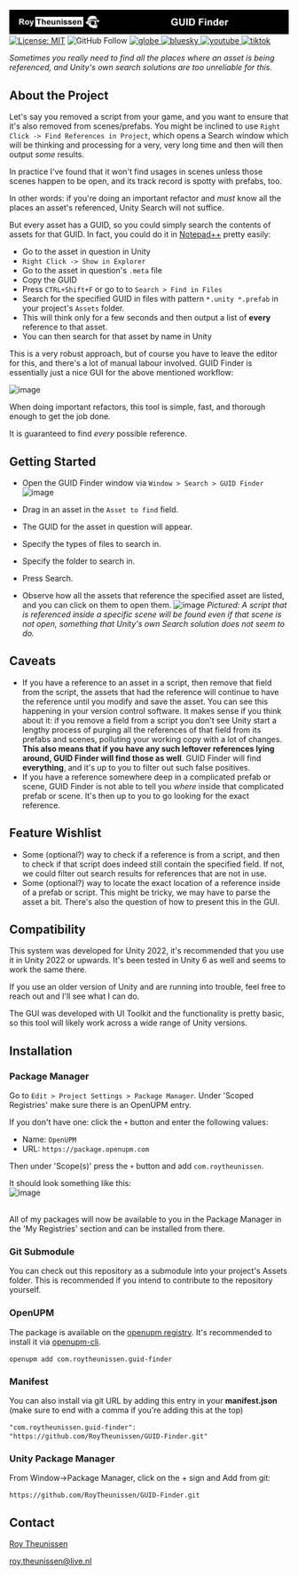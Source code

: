 [![Roy Theunissen](Documentation~/Github%20Header.jpg)](http://roytheunissen.com)
[![License: MIT](https://img.shields.io/badge/License-MIT-brightgreen.svg)](LICENSE.md)
![GitHub Follow](https://img.shields.io/github/followers/RoyTheunissen?label=RoyTheunissen&style=social)
<a href="https://roytheunissen.com" target="blank"><picture>
    <source media="(prefers-color-scheme: dark)" srcset="https://github.com/RoyTheunissen/RoyTheunissen/raw/master/globe_dark.png">
    <source media="(prefers-color-scheme: light)" srcset="https://github.com/RoyTheunissen/RoyTheunissen/raw/master/globe_light.png">
    <img alt="globe" src="globe_dark.png" width="20" height="20" />
</picture></a>
<a href="https://bsky.app/profile/roytheunissen.com" target="blank"><picture>
    <source media="(prefers-color-scheme: dark)" srcset="https://github.com/RoyTheunissen/RoyTheunissen/raw/master/bluesky_dark.png">
    <source media="(prefers-color-scheme: light)" srcset="https://github.com/RoyTheunissen/RoyTheunissen/raw/master/bluesky_light.png">
    <img alt="bluesky" src="bluesky_dark.png" width="20" height="20" />
</picture></a>
<a href="https://www.youtube.com/c/r_m_theunissen" target="blank"><picture>
    <source media="(prefers-color-scheme: dark)" srcset="https://github.com/RoyTheunissen/RoyTheunissen/raw/master/youtube_dark.png">
    <source media="(prefers-color-scheme: light)" srcset="https://github.com/RoyTheunissen/RoyTheunissen/raw/master/youtube_light.png">
    <img alt="youtube" src="youtube_dark.png" width="20" height="20" />
</picture></a> 
<a href="https://www.tiktok.com/@roy_theunissen" target="blank"><picture>
    <source media="(prefers-color-scheme: dark)" srcset="https://github.com/RoyTheunissen/RoyTheunissen/raw/master/tiktok_dark.png">
    <source media="(prefers-color-scheme: light)" srcset="https://github.com/RoyTheunissen/RoyTheunissen/raw/master/tiktok_light.png">
    <img alt="tiktok" src="tiktok_dark.png" width="20" height="20" />
</picture></a>

_Sometimes you really need to find all the places where an asset is being referenced, and Unity's own search solutions are too unreliable for this._

## About the Project

Let's say you removed a script from your game, and you want to ensure that it's also removed from scenes/prefabs. You might be inclined to use `Right Click -> Find References in Project`, which opens a Search window which will be thinking and processing for a very, very long time and then will then output _some_ results.

In practice I've found that it won't find usages in scenes unless those scenes happen to be open, and its track record is spotty with prefabs, too.

In other words: if you're doing an important refactor and _must_ know all the places an asset's referenced, Unity Search will not suffice.

But every asset has a GUID, so you could simply search the contents of assets for that GUID. In fact, you could do it in [Notepad++](https://notepad-plus-plus.org/) pretty easily:
- Go to the asset in question in Unity
- `Right Click -> Show in Explorer`
- Go to the asset in question's `.meta` file
- Copy the GUID
- Press `CTRL+Shift+F` or go to to `Search > Find in Files`
- Search for the specified GUID in files with pattern `*.unity *.prefab` in your project's `Assets` folder.
- This will think only for a few seconds and then output a list of **every** reference to that asset.
- You can then search for that asset by name in Unity

This is a very robust approach, but of course you have to leave the editor for this, and there's a lot of manual labour involved. GUID Finder is essentially just a nice GUI for the above mentioned workflow:

![image](https://github.com/user-attachments/assets/2c88b227-b5b3-41d4-9ce4-41343782d30d)

When doing important refactors, this tool is simple, fast, and thorough enough to get the job done.

It is guaranteed to find *every* possible reference.

## Getting Started

- Open the GUID Finder window via `Window > Search > GUID Finder`
  ![image](https://github.com/user-attachments/assets/2b3ed868-6076-4bc2-a296-47bf4a10d6b9)

- Drag in an asset in the `Asset to find` field.
- The GUID for the asset in question will appear.
- Specify the types of files to search in.
- Specify the folder to search in.
- Press Search.
- Observe how all the assets that reference the specified asset are listed, and you can click on them to open them.
![image](https://github.com/user-attachments/assets/d9c78a48-d2a5-49dc-be3b-9c0082d2bf79)
_Pictured: A script that is referenced inside a specific scene will be found even if that scene is not open, something that Unity's own Search solution does not seem to do._

## Caveats
- If you have a reference to an asset in a script, then remove that field from the script, the assets that had the reference will continue to have the reference until you modify and save the asset. You can see this happening in your version control software. It makes sense if you think about it: if you remove a field from a script you don't see Unity start a lengthy process of purging all the references of that field from its prefabs and scenes, polluting your working copy with a lot of changes. **This also means that if you have any such leftover references lying around, GUID Finder will find those as well**. GUID Finder will find **everything**, and it's up to you to filter out such false positives.
- If you have a reference somewhere deep in a complicated prefab or scene, GUID Finder is not able to tell you _where_ inside that complicated prefab or scene. It's then up to you to go looking for the exact reference.

## Feature Wishlist
- Some (optional?) way to check if a reference is from a script, and then to check if that script does indeed still contain the specified field. If not, we could filter out search results for references that are not in use.
- Some (optional?) way to locate the exact location of a reference inside of a prefab or script. This might be tricky, we may have to parse the asset a bit. There's also the question of how to present this in the GUI.

## Compatibility

This system was developed for Unity 2022, it's recommended that you use it in Unity 2022 or upwards. It's been tested in Unity 6 as well and seems to work the same there.

If you use an older version of Unity and are running into trouble, feel free to reach out and I'll see what I can do.

The GUI was developed with UI Toolkit and the functionality is pretty basic, so this tool will likely work across a wide range of Unity versions.

## Installation

### Package Manager

Go to `Edit > Project Settings > Package Manager`. Under 'Scoped Registries' make sure there is an OpenUPM entry.

If you don't have one: click the `+` button and enter the following values:

- Name: `OpenUPM` <br />
- URL: `https://package.openupm.com` <br />

Then under 'Scope(s)' press the `+` button and add `com.roytheunissen`.

It should look something like this: <br />
![image](https://user-images.githubusercontent.com/3997055/185363839-37b3bb3d-f70c-4dbd-b30d-cc8a93b592bb.png)

<br />
All of my packages will now be available to you in the Package Manager in the 'My Registries' section and can be installed from there.
<br />


### Git Submodule

You can check out this repository as a submodule into your project's Assets folder. This is recommended if you intend to contribute to the repository yourself.

### OpenUPM
The package is available on the [openupm registry](https://openupm.com). It's recommended to install it via [openupm-cli](https://github.com/openupm/openupm-cli).

```
openupm add com.roytheunissen.guid-finder
```

### Manifest
You can also install via git URL by adding this entry in your **manifest.json** (make sure to end with a comma if you're adding this at the top)

```
"com.roytheunissen.guid-finder": "https://github.com/RoyTheunissen/GUID-Finder.git"
```

### Unity Package Manager
From Window->Package Manager, click on the + sign and Add from git: 
```
https://github.com/RoyTheunissen/GUID-Finder.git
```


## Contact
[Roy Theunissen](https://roytheunissen.com)

[roy.theunissen@live.nl](mailto:roy.theunissen@live.nl)

